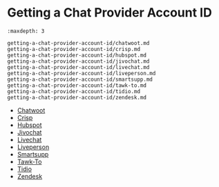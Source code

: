 # Getting a Chat Provider Account ID

```{toctree}
:maxdepth: 3

getting-a-chat-provider-account-id/chatwoot.md
getting-a-chat-provider-account-id/crisp.md
getting-a-chat-provider-account-id/hubspot.md
getting-a-chat-provider-account-id/jivochat.md
getting-a-chat-provider-account-id/livechat.md
getting-a-chat-provider-account-id/liveperson.md
getting-a-chat-provider-account-id/smartsupp.md
getting-a-chat-provider-account-id/tawk-to.md
getting-a-chat-provider-account-id/tidio.md
getting-a-chat-provider-account-id/zendesk.md
```

* [Chatwoot](./getting-a-chat-provider-account-id/chatwoot.md)
* [Crisp](./getting-a-chat-provider-account-id/crisp.md)
* [Hubspot](./getting-a-chat-provider-account-id/hubspot.md)
* [Jivochat](./getting-a-chat-provider-account-id/jivochat.md)
* [Livechat](./getting-a-chat-provider-account-id/livechat.md)
* [Liveperson](./getting-a-chat-provider-account-id/liveperson.md)
* [Smartsupp](./getting-a-chat-provider-account-id/smartsupp.md)
* [Tawk-To](./getting-a-chat-provider-account-id/tawk-to.md)
* [Tidio](./getting-a-chat-provider-account-id/tidio.md)
* [Zendesk](./getting-a-chat-provider-account-id/zendesk.md)